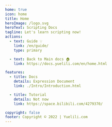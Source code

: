 ```yaml
---
home: true
icon: home
title: Home
heroImage: /logo.svg
heroText: Scripting Docs
tagline: Let's learn scripting now!
actions:
  - text: Guide 💡
    link: /en/guide/
    type: primary

  - text: Back to Main docs 🏠
    link: https://docs.yuelili.com/en/home.html

features:
  - title: Docs
    details: Expression Document
    link: ./Intro/Introduction.html

  - title: Tutorial
    details: Not now
    link: https://space.bilibili.com/4279370/

copyright: false
footer: Copyright © 2022 | Yuelili.com
---
```

